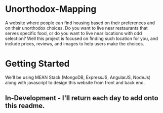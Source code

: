 # Unorthodox-Mapping
A website where people can find housing based on their preferences and on their unorthodox choices. Do you want to live near restaurants that serves specific food, or do you want to live near locations with odd selection?
Well this project is focused on finding such location for you, and include prices, reviews, and images to help users make the choices.

# Getting Started
We'll be using MEAN Stack (MongoDB, ExpressJS, AngularJS, NodeJs) along with javascript to design this website from front and back end. 

## In-Development - I'll return each day to add onto this readme.
